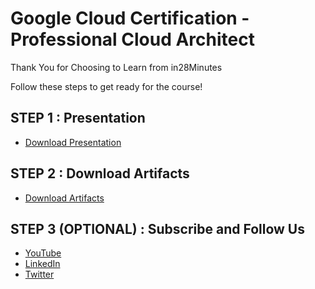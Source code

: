 # Google Cloud Certification - Professional Cloud Architect

Thank You for Choosing to Learn from in28Minutes

Follow these steps to get ready for the course!

## STEP 1 : Presentation

- [Download Presentation](https://github.com/in28minutes/course-material/raw/main/12-google-certified-professional-cloud-architect/CoursePresentation-GoogleCloudProfessionalCloudArchitect.pdf)

## STEP 2 : Download Artifacts

- [Download Artifacts](https://github.com/in28minutes/course-material/raw/main/12-google-certified-professional-cloud-architect/downloads.zip)

## STEP 3 (OPTIONAL) : Subscribe and Follow Us

- [YouTube](http://youtube.com/rithustutorials?sub_confirmation=1)
- [LinkedIn](https://www.linkedin.com/posts/rangakaranam_thank-you-keep-learning-every-day-our-activity-6687560624949485569-1Wic)
- [Twitter](https://twitter.com/in28minutes)

